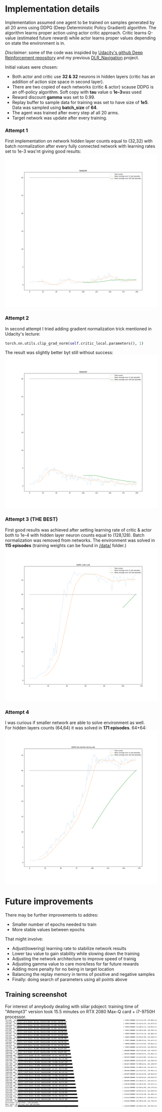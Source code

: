 

# Implementation details
Implementation assumed one agent to be trained on samples generated by all 20 arms using DDPG (Deep Deterministic Policy Gradient) algorithm. The algorithm learns proper action using actor critic approach. Critic learns Q-value (estimated future reward) while actor learns proper values depending on state the environment is in.

*Disclaimer*: some of the code was inspided by [Udacity's github Deep Reinforcement repository](https://github.com/udacity/deep-reinforcement-learning/tree/master/ddpg-pendulum) and my previous [DLR_Navigation](https://github.com/bwosh/DRL_Navigation) project.

Initial values were chosen:
* Both actor and critic use **32 & 32** neurons in hidden layers (critic has an addition of action size space in second layer).
* There are two copied of each networks (critic & actor) scause DDPG is an off-policy algorithm. Soft copy with **tau** value o **1e-3**was used
* Reward discount **gamma** was set to 0.99.
* Replay buffer to sample data for training was set to have size of **1e5**. Data was sampled using **batch_size** of **64**.
* The agent was trained after every step af all 20 arms.
* Target network was update after every training.

### Attempt 1
First implementation on network hidden layer counts equal to (32,32) with batch normalization after every fully connected network with learning rates set to 1e-3 was'nt giving good results:  
![plot](./data/results_RANDOM_20200904_145228.png)

### Attempt 2
In second attempt I tried adding gradient normalization trick mentioned in Udacity's lecture:
```python
torch.nn.utils.clip_grad_norm(self.critic_local.parameters(), 1)
```

The result was slightly better byt still without success:  
![plot](./data/results_RANDOM_20200904_195650.png)

### Attempt 3 (THE BEST)
First good results was achieved after setting learning rate of critic & actor both to 1e-4 with hidden layer neuron counts equal to (128,128). Batch normalization was removed from networks. The environment was solved in **115 episodes** (training weights can be found in [/data/](/data/) folder.)
![plot](./data/results_DDPG%20128+128_20200904_224050.png)


### Attempt 4
I was curious if smaller network are able to solve environment as well.  
For hidden layers counts (64,64) it was solved in **171 episodes**.
64+64:  
![plot](./data/results_DDPG%2064+64-64+64%20bs=64_20201004_132334.png)

# Future improvements
There may be further improvements to addres:
* Smaller number of epochs needed to train
* More stable values between epochs

That might involve:
* Adjust(lowering) learning rate to stabilize network results
* Lower tau value to gain stability while slowing down the training
* Adjusting the network architecture to improve speed of trainig
* Adjusting gamma value to care more/less for far future rewards
* Adding more penalty for no being in target location
* Balancing the replay memory in terms of positive and negative samples
* Finally: doing search of parameters using all points above

## Training screenshot
For interest of annybody dealing with siilar pdoject: training time of "Attempt3" version took 15.5 minutes on RTX 2080 Max-Q card + i7-9750H processor.  
![screenshot](./data/train.png)